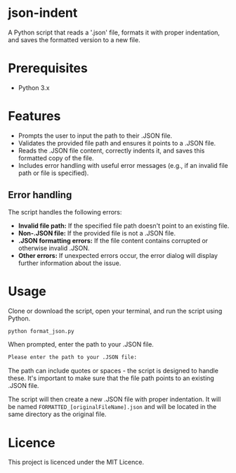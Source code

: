 # json-indent

A Python script that reads a '.json' file, formats it with proper indentation, and saves the formatted version to a new file.

# Prerequisites

- Python 3.x

# Features

- Prompts the user to input the path to their .JSON file.
- Validates the provided file path and ensures it points to a .JSON file.
- Reads the .JSON file content, correctly indents it, and saves this formatted copy of the file.
- Includes error handling with useful error messages (e.g., if an invalid file path or file is specified).

## Error handling

The script handles the following errors:

- **Invalid file path:** If the specified file path doesn't point to an existing file.
- **Non-.JSON file:** If the provided file is not a .JSON file.
- **.JSON formatting errors:** If the file content contains corrupted or otherwise invalid .JSON.
- **Other errors:** If unexpected errors occur, the error dialog will display further information about the issue.

# Usage

Clone or download the script, open your terminal, and run the script using Python.

```bash
python format_json.py
```

When prompted, enter the path to your .JSON file.

```bash
Please enter the path to your .JSON file:
```

The path can include quotes or spaces - the script is designed to handle these. It's important to make sure that the file path points to an existing .JSON file.

The script will then create a new .JSON file with proper indentation. It will be named `FORMATTED_[originalFileName].json` and will be located in the same directory as the original file.

# Licence

This project is licenced under the MIT Licence.
